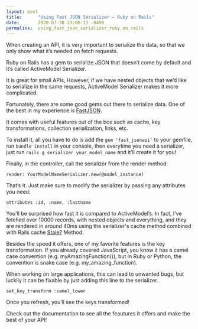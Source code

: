 ```yaml
---
layout: post
title:      "Using Fast JSON Serializer – Ruby on Rails"
date:       2020-07-30 23:06:13 -0400
permalink:  using_fast_json_serializer_ruby_on_rails
---
```



When creating an API, it is very important to serialize the data, so that we only show what it’s needed on fetch requests.

Ruby on Rails has a gem to serialize JSON that doesn’t come by default and it’s called ActiveModel Serializer.

It is great for small APIs, However, if we have nested objects that we’d like to serialize in the same requests, ActiveModel Serializer makes it more complicated.

Fortunately, there are some good gems out there to serialize data. One of the best in my experience is [FastJSON](https://github.com/Netflix/fast_jsonapi). 

It comes with useful features out of the box such as cache, key transformations, collection serialization, links, etc.

To install it, all you have to do is add the `gem 'fast_jsonapi'` to your gemfile, run `bundle install` in your console, then everytime you need a serializer, just run `rails g serializer your_model_name` and it’ll create it for you!

Finally, in the controller, call the serializer from the render method:

`render: YourModelNameSerializer.new(@model_instance)`

That’s it. Just make sure to modify the serializer by passing any attributes you need:

`attributes :id, :name, :lastname`

You’ll be surprised how fast it is compared to ActiveModel’s. In fact, I’ve fetched over 10000 records, with nested objects and everything, and they are rendered in around 40ms using the serializer's cache method combined with Rails cache [Stale?](https://apidock.com/rails/ActionController/ConditionalGet/stale%3F) Method.

Besides the speed it offers, one of my favorite features is the key transformation. If you already covered JavaScript, you know it has a camel case convention (e.g. myAmazingFunction()), but in Ruby or Python, the convention is snake case (e.g. my_amazing_function).

When working on large applications, this can lead to unwanted bugs, but luckily it can be fixable by just adding this line to the serializer.

```
set_key_transform :camel_lower
```

Once you refresh, you’ll see the keys transformed!

Check out the documentation to see all the feautures it offers and make the best of your API!

